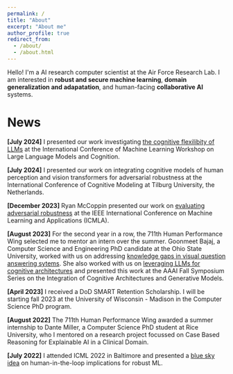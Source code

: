 ```yaml
---
permalink: /
title: "About"
excerpt: "About me"
author_profile: true
redirect_from: 
  - /about/
  - /about.html
---
```


Hello!  I'm a AI research computer scientist at the Air Force Research Lab.  I am interested in **robust and secure machine learning**, **domain generalization and adapatation**, and human-facing **collaborative AI** systems.  

News
======
**[July 2024]** I presented our work investigating [the cognitive flexilibity of LLMs](https://openreview.net/pdf/60f5f4895744fa146cbb182a5ce6fdd55de1ca52.pdf) at the International Conference of Machine Learning Workshop on Large Language Models and Cognition.  

**[July 2024]**  I presented our work on integrating cognitive models of human perception and vision transformers for adversarial robustness at the International Conference of Cognitive Modeling at Tilburg University, the Netherlands.  

**[December 2023]** Ryan McCoppin presented our work on [evaluating adversarial robustness](https://ieeexplore.ieee.org/abstract/document/10459757) at the IEEE International Conference on Machine Learning and Applications (ICMLA).  

**[August 2023]**  For the second year in a row, the 711th Human Performance Wing selected me to mentor an intern over the summer.  Goonmeet Bajaj, a Computer Science and Engineering PhD candidate at the Ohio State University, worked with us on addressing [knowledge gaps in visual question answering sytems](https://afresearchlab.com/lab-life/fights-on-issue-70-spring-2023/).  She also worked with us on [leveraging LLMs for cognitive architectures](https://ojs.aaai.org/index.php/AAAI-SS/article/view/27683) and presented this work at the AAAI Fall Symposium Series on the Integration of Cognitive Architectures and Generative Models.  

**[April 2023]** I received a DoD SMART Retention Scholarship.  I will be starting fall 2023 at the University of Wisconsin - Madison in the Computer Science PhD program.  

**[August 2022]**  The 711th Human Performance Wing awarded a summer internship to Dante Miller, a Computer Science PhD student at Rice University, who I mentored on a research project focussed on Case Based Reasoning for Explainable AI in a Clinical Domain.   

**[July 2022]** I attended ICML 2022 in Baltimore and presented a [blue sky idea](https://arxiv.org/abs/2306.05952) on human-in-the-loop implications for robust ML.  

  


